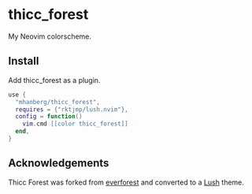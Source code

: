 # thicc_forest

My Neovim colorscheme.

## Install

Add thicc_forest as a plugin.

```lua
use {
  "mhanberg/thicc_forest", 
  requires = {"rktjmp/lush.nvim"},
  config = function()
    vim.cmd [[color thicc_forest]]
  end,
}
```

## Acknowledgements

Thicc Forest was forked from [everforest](https://github.com/sainnhe/everforest) and converted to a [Lush](https://github.com/rktjmp/lush.nvim) theme.
